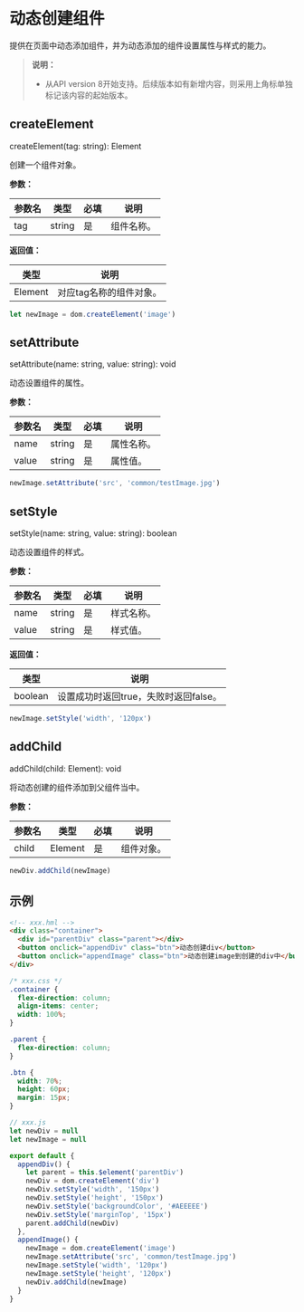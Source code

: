 # 动态创建组件

提供在页面中动态添加组件，并为动态添加的组件设置属性与样式的能力。

>  **说明：**
>
> - 从API version 8开始支持。后续版本如有新增内容，则采用上角标单独标记该内容的起始版本。


## createElement

createElement(tag: string): Element

创建一个组件对象。

**参数：** 

| 参数名     | 类型       | 必填   | 说明      |
| ------- | ------------ | ---- | ------- |
| tag | string | 是    | 组件名称。 |

**返回值：** 

| 类型        | 说明            |
| ----------- | ------------- |
| Element | 对应tag名称的组件对象。 |

```js
let newImage = dom.createElement('image')
```


## setAttribute

setAttribute(name: string, value: string): void

动态设置组件的属性。

**参数：** 

| 参数名     | 类型       | 必填   | 说明      |
| ------- | ------------ | ---- | ------- |
| name | string | 是    | 属性名称。 |
| value | string | 是    | 属性值。 |

```js
newImage.setAttribute('src', 'common/testImage.jpg')
```


## setStyle

setStyle(name: string, value: string): boolean

动态设置组件的样式。

**参数：** 

| 参数名     | 类型       | 必填   | 说明      |
| ------- | ------------ | ---- | ------- |
| name | string |  是    | 样式名称。 |
| value | string |  是    | 样式值。 |

**返回值：** 

| 类型        | 说明            |
| ----------- | ------------- |
| boolean | 设置成功时返回true，失败时返回false。 |

```js
newImage.setStyle('width', '120px')
```


## addChild

addChild(child: Element): void

将动态创建的组件添加到父组件当中。

**参数：** 

| 参数名     | 类型       | 必填   | 说明    |
| ------- | ------------ | ---- | ------- |
| child | Element | 是    | 组件对象。 |

```js
newDiv.addChild(newImage)
```


## 示例

```html
<!-- xxx.hml -->
<div class="container">
  <div id="parentDiv" class="parent"></div>
  <button onclick="appendDiv" class="btn">动态创建div</button>
  <button onclick="appendImage" class="btn">动态创建image到创建的div中</button>
</div>
```

```css
/* xxx.css */
.container {
  flex-direction: column;
  align-items: center;
  width: 100%;
}

.parent {
  flex-direction: column;
}

.btn {
  width: 70%;
  height: 60px;
  margin: 15px;
}
```

```js
// xxx.js
let newDiv = null
let newImage = null

export default {
  appendDiv() {
    let parent = this.$element('parentDiv')
    newDiv = dom.createElement('div')
    newDiv.setStyle('width', '150px')
    newDiv.setStyle('height', '150px')
    newDiv.setStyle('backgroundColor', '#AEEEEE')
    newDiv.setStyle('marginTop', '15px')
    parent.addChild(newDiv)
  },
  appendImage() {
    newImage = dom.createElement('image')
    newImage.setAttribute('src', 'common/testImage.jpg')
    newImage.setStyle('width', '120px')
    newImage.setStyle('height', '120px')
    newDiv.addChild(newImage)
  }
}
```